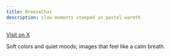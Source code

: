 ```yaml
---
title: BreezeChai
description: slow moments steeped in pastel warmth
---
```

[Visit on X](https://x.com/BreezeChai)

Soft colors and quiet moods; images that feel like a calm breath.
